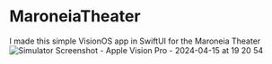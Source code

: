 # MaroneiaTheater
I made this simple VisionOS app in SwiftUI for the Maroneia Theater
![Simulator Screenshot - Apple Vision Pro - 2024-04-15 at 19 20 54](https://github.com/angelosstaboulis/MaroneiaTheater/assets/79055304/1684fd04-5fe1-49c7-a044-492289fb202f)
